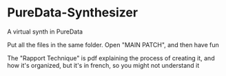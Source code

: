 # PureData-Synthesizer
A virtual synth in PureData

Put all the files in the same folder.
Open "MAIN PATCH", and then have fun

The "Rapport Technique" is pdf explaining the process of creating it, and how it's organized, but it's in french, so you might not understand it
